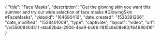 {
    "title": "Face Masks",
    "description": "Get the glowing skin you want this summer and try our wide selection of face masks #GlowingSkin #FaceMasks",
    "videoid": "164680416",
    "date_created": "1528391266",
    "date_modified": "1528401009",
    "type": "captivate",
    "layout": "video",
    "url": "\/v\/55008404511-dda62bda-2906-4ea9-bc66-f815c8e08e80\/164680416"
}